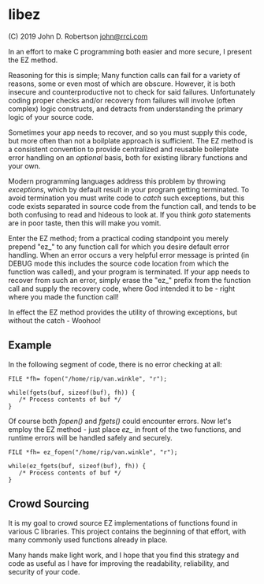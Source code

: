 # libez

(C) 2019 John D. Robertson <john@rrci.com>


In an effort to make C programming both easier and more secure, I present the
EZ method.

Reasoning for this is simple; Many function calls can fail for a variety of
reasons, some or even most of which are obscure. However, it is both insecure
and counterproductive not to check for said failures. Unfortunately coding
proper checks and/or recovery from failures will involve (often complex) logic
constructs, and detracts from understanding the primary logic of your source
code.

Sometimes your app needs to recover, and so you must supply this code, but more
often than not a boilplate approach is sufficient. The EZ method is a
consistent convention to provide centralized and reusable boilerplate error
handling on an _optional_ basis, both for existing library functions and your
own.

Modern programming languages address this problem by throwing *exceptions*,
which by default result in your program getting terminated. To avoid
termination you must write code to *catch* such exceptions, but this code
exists separated in source code from the function call, and tends to be both
confusing to read and hideous to look at. If you think *goto* statements are in
poor taste, then this will make you vomit.

Enter the EZ method; from a practical coding standpoint you merely prepend
"ez\_" to any function call for which you desire default error handling. When
an error occurs a very helpful error message is printed (in DEBUG mode this
includes the source code location from which the function was called), and your
program is terminated. If your app needs to recover from such an error, simply
erase the "ez\_" prefix from the function call and supply the recovery code,
where God intended it to be - right where you made the function call!

In effect the EZ method provides the utility of throwing exceptions, but
without the catch - Woohoo!

## Example

In the following segment of code, there is no error checking at all:

```
FILE *fh= fopen("/home/rip/van.winkle", "r");

while(fgets(buf, sizeof(buf), fh)) {
   /* Process contents of buf */
}
```

Of course both *fopen()* and *fgets()* could encounter errors. Now let's employ
the EZ method - just place *ez\_* in front of the two functions, and runtime
errors will be handled safely and securely.

```
FILE *fh= ez_fopen("/home/rip/van.winkle", "r");

while(ez_fgets(buf, sizeof(buf), fh)) {
   /* Process contents of buf */
}
```

## Crowd Sourcing

It is my goal to crowd source EZ implementations of functions found in various
C libraries. This project contains the beginning of that effort, with many
commonly used functions already in place.

Many hands make light work, and I hope that you find this strategy and code as
useful as I have for improving the readability, reliability, and security of
your code.

